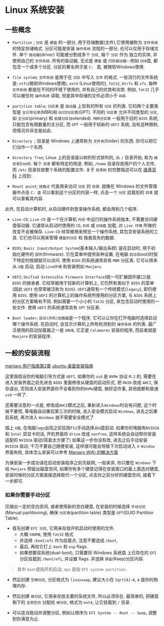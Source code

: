 # Linux 系统安装

## 一些概念

+ `Partition` ; `分区` 是 `硬盘` 的一部分, 用于存储数据(文件),它使用被称为 `文件系统` 的特定存储格式.
分区可能是安装 `操作系统` 流程的一部分, 也可以仅用于存储文件.
单个 `驱动器`(driver) 可能被分割成多个 `分区`, 每个 `分区` 作为 独立的实体, 并使用自己的 `文件系统`.
所有的驱动器, 无论是 `硬盘` 或 `闪存驱动器`--例如 `USB`盘, 都包含一个或多个分区.
分区的著名例子是 `C: ` 盘,  被微软Windows使用.

+ `file system`; `文件系统` 是用于在 `分区` 中写入 `文件` 的格式.
一些流行的文件系统是: `ntfs`(微软Windows使用),
`ext4` (Linux使用的), `fat32`, `btrfs` 和 `xfs`.
每种 `文件系统` 都是在不同的环境下使用的, 并有自己的优势和劣势.
例如, `fat32` 几乎可以被任何 `操作系统` 读取, 但是其中存储的文件必须小于 `4GB`.

+ `partition table`; `分区表` 是 `驱动器` 上现有的所有 `分区` 的列表.
它的两个主要类型是 `主引导记录`(MBR)和 `GUID分区表`(GPT).
不同的 `分区表` 允许不同类型的 `分区`, 如 `主分区`(primary) 和 `拓展分区`(extended).
`MBR分区表` 一般用于旧的 `BIOS` 系统, 只能包含有限数量的主分区,
而 `GPT` 一般用于较新的 `UEFI` 系统, 没有这种限制, 但情况并非总是如此.

+ `Directory `; 目录是 Windows 上通常称为 `文件夹`(folder) 的东西. 你可以把它们当作一个东西.

+ `Directory Tree`; Linux 上的目录是以树的形式排列的, 从 `/` 目录开始, 称为 `根目录`(root).
每个 `目录` 都有特定的用途. 例如, `/home` 目录存放用户的个人文件, 而 `/etc` 目录存放整个系统的配置文件.
关于 `目录树` 的完整描述可以在 [维基百科][] 上找到:

+ `Mount point`; `挂载点` 代表用来访问 `分区` 的 `目录`.
就像在 Windows 的文件管理器中点击 `C: 盘` 可以看到这个分区的内容一样,
点击一个 `分区` 挂载到的 `目录` 就可以查看其内容.

[维基百科]: https://en.wikipedia.org/wiki/Filesystem_Hierarchy_Standard

此外, 在启动计算机时, 从启动硬件到登录操作系统, 都会用到几个程序.

+ `Live-CD`; `Live-CD` 是一个在计算机 `内存` 中运行的操作系统版本, 不需要访问硬盘驱动器.
它通常从启动时使用的 `CD`, `DVD` 或 `USB盘` 加载, 对 `Live 环境` 所做的改变不会被保存.
`Live-CD` 经常被用来预览一个操作系统, 其包含安装系统的工具.
它们也可以用来管理 `硬盘的分区` 和 挽救丢失的数据.

+ `BIOS`;  `Basic Input/Output System`(基本输入/输出系统) 是在启动时, 用于初始化硬件的 `固件`(firmware).
它在菜单中提供各种设置, 在电脑 `启动`(boot)时按下特定的按键就可以访问.
使用 `BIOS` 的系统通常具有 `MBR` 分区表.
它可以用来从 `U盘` 启动, 启动 `Live环境` 和安装例如 `Manjaro`.

+ `UEFI`; `Unified Extensible Firmware Interface`(统一可扩展固件接口)是 `BIOS` 的继承者.
它经常被用于较新的计算机上, 它仍然有类似于 `BIOS` 的菜单 (因此 `UEFI` 也常常被泛称为 `BIOS`).
`UEFI`通常有一个传统模式(`legacy`), 即仍使用 `BIOS`.
使用  `UEFI` 的计算机上的操作系统所使用的分区方案, 与 `BIOS` 系统上的分区方案略有不同.
例如需要一个小小的 `fat32` 分区, 来包含启动时使用的一些文件.
使用 `UEFI` 的系统通常具有 `GPT` 分区表.

+ `Boot loader`; `启动(开机)加载器`是一个程序, 它可以让你在打开电脑时选择启动哪个操作系统.
在启动时, 会显示计算机上所有检测到的 `操作系统` 的列表.
最广泛使用的启动加载器之一是 `GRUB`,
它正是 `Calamares` 安装的程序, 而前者就是 `Manjaro` 的安装程序.

## 一般的安装流程

[manjaro 用户指南第2章](https://manjaro.org/support/userguide/)
[ubuntu 桌面安装指南](https://ubuntu.com/tutorials/install-ubuntu-desktop#1-overview)

[Manjaro WiKi 的解决方案]: https://wiki.manjaro.org/index.php/Configure_Graphics_Cards

这里我假设你的电脑引导方式是 `UEFI`, 如果你的 `ssd` 是 `NVMe` 协议 `M.2` 的,
需要在进入安装界面之前先进去 `BIOS` 里面修改从硬盘的启动形式, 把 `RAID` 改成 `AHCI`,
保存退出, 否则进入安装界面你不会看到你的`NVMe`硬盘, 做好这件事, 其他就都和普通 `ssd` 一样了.

还需要注意的一点是, 修改成`AHCI`模式之后, 重新进入`Windows`时会有问题,
这个时候不要慌, 等电脑自动重启第三次的时候, 进入安全模式启动 `Windows`, 进去之后重启系统, 再次进入 `Windows` 就不需要安全模式了

插上 `U盘`, 在电脑`logo`出现之前狂按`F12`手动选择从`U`盘启动.
如果你的电脑有`NVIDIA`和 `Intel` 双显卡的话, 开机界面将 `drive` 改成 `nonfree`, 这样系统会自动帮你安装适配的 `NVIDIA` 驱动(简直太方便了)
如果这一步你没有改, 进去之后手动安装 `NVIDIA` 驱动, 千万不要自己随便安装,
这样很可能会导致下次启动进入 `X-Window` 界面失败, 具体怎么安装可以参考 [Manjaro WiKi 的解决方案][]

为保安装一步成功请在启动安装程序之前先联网,
一般来讲, 你只要在 `Windows` 下给 `Manjaro` 预留出磁盘空间, 如果你有多个硬盘记得在安装窗口的最上面选对硬盘,
安装时候的分区方案直接选择取代一个分区, 点击你之前分好的硬盘空间, 接着下一步即可.

### 如果你需要手动分区

压缩出一定的空白空间, 或者使用新的空白硬盘, 在安装的时候选择 `手动分区`(Manual partitioning),
确保 `分区表`(partition table) 类型是 `GPT`(GUID Partition Table).

+ 首先创建 `EFI 分区`, 它用来存放开机启动时使用的文件.
    + 大概 `500MB`, 使用 `fat32` 格式
    + 并选择 `/boot/efi` 作为挂载点, 注意不要选成 `/boot`,
    + 最后, 再给它打上 `boot` 和 `esp` flags.
    + 如果想要双系统(dual-boot), 只需要将 Windows 系统盘 上已存在的 `EFI` 分区挂载到 `/boot/efi`, 并设置 flags.
    并选择 `保留`(Keep)分区内容.

> 其中 `boot`是指开机启动, `eps` 是指 `EFI system partition`.

+ 然后创建 `交换分区`, 分区格式为 `linuxswap`, 建议大小在 `Sqrt[A]~A`,  `A` 是你的物理内存.

+ 然后创建 `根分区`, 它用来存放主要的系统文件, 所以必须存在.
最简单的, 把硬盘剩下的 `全部空白` 分配给 `根分区`, 格式为 `ext4`, 让它挂载到 `/` 目录.

+ 可以适当拖动并调整分区, 例如让顺序为 `EFI System -- Root -- Swap`, 调整到你满意为止.
